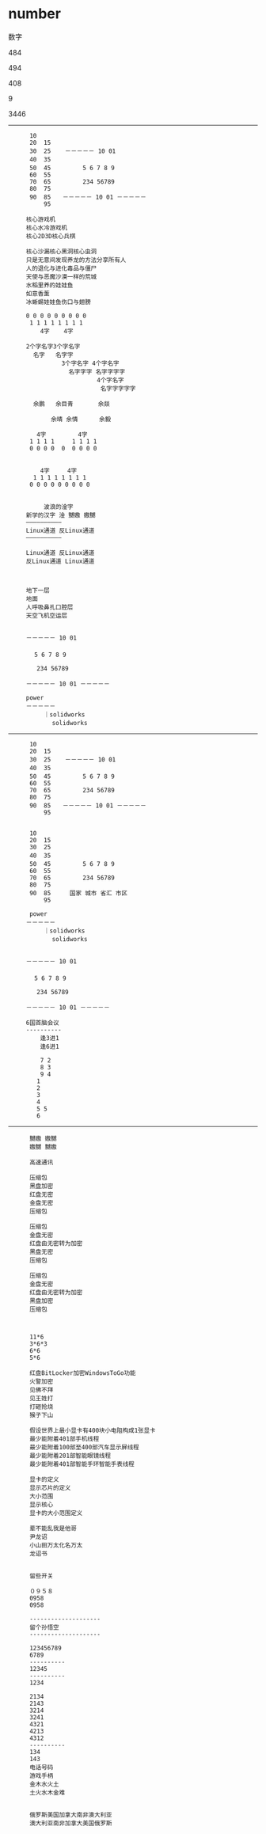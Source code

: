 # number
数字

484

494

408

9

3446

-----------

          10
          20  15
          30  25    －－－－－ 10 01 
          40  35　　　　　 
          50  45    　　　5 6 7 8 9 
          60  55                    
          70  65         234 56789
          80  75    
          90  85　　－－－－－ 10 01 －－－－－
              95

         核心游戏机
         核心水冷游戏机
         核心2D3D核心兵棋
         
         核心沙漏核心黑洞核心虫洞
         只是无意间发现养龙的方法分享所有人
         人的退化与进化毒品与僵尸
         天使与恶魔沙漠一样的荒城
         水稻里养的娃娃鱼
         如意香薰
         冰蜥蜴娃娃鱼伤口与翅膀
         
         0 0 0 0 0 0 0 0 0
          1 1 1 1 1 1 1 1       
             4字    4字
              
         2个字名字3个字名字
           名字   名字字  
                   3个字名字 4个字名字
                     名字字字 名字字字字
                             4个字名字
                              名字字字字字

           余鹏   余目青       余燚

                余晴 余情      余毅

            4字         4字
          1 1 1 1     1 1 1 1
          0 0 0 0  0  0 0 0 0


             4字     4字
           1 1 1 1 1 1 1 1
          0 0 0 0 0 0 0 0 0 


              波浪的淦字
         新学的汉字 淦 嬲嫐 嫐嬲
         ——————————
         Linux通道 反Linux通道
         ——————————         
         
         Linux通道 反Linux通道
         反Linux通道 Linux通道
         
         
         
         地下一层
         地面
         人呼吸鼻孔口腔层
         天空飞机空运层
         
         
         －－－－－ 10 01 
         　　　　　 
       　 　5 6 7 8 9 
                            
            234 56789
             
         －－－－－ 10 01 －－－－－
         
         power
         －－－－－
         　　　｜solidworks
           　  　solidworks

-----------

          10
          20  15
          30  25    －－－－－ 10 01 
          40  35　　　　　 
          50  45    　　　5 6 7 8 9 
          60  55                    
          70  65         234 56789
          80  75    
          90  85　　－－－－－ 10 01 －－－－－
              95


          10
          20  15
          30  25     
          40  35　　　　　 
          50  45    　　　5 6 7 8 9 
          60  55                    
          70  65         234 56789
          80  75    
          90  85　　  国家 城市 省汇 市区
              95

          power
         －－－－－
         　　　｜solidworks
           　  　solidworks


         －－－－－ 10 01 
         　　　　　 
       　 　5 6 7 8 9 
                            
            234 56789
             
         －－－－－ 10 01 －－－－－

         6国首脑会议
         ----------
             逢3进1
             逢6进1

             7 2
             8 3
             9 4
            1  
            2
            3
            4
            5 5
            6


----------

          嬲嫐 嫐嬲
          嫐嬲 嬲嫐

          高速通讯
          
          压缩包
          黑盘加密
          红盘无密
          金盘无密
          压缩包
          
          压缩包
          金盘无密
          红盘由无密转为加密
          黑盘无密
          压缩包
          
          压缩包
          金盘无密
          红盘由无密转为加密
          黑盘加密
          压缩包
          
          
          
          11*6
          3*6*3
          6*6
          5*6
          
          红盘BitLocker加密WindowsToGo功能
          火警加密
          见佛不拜
          见王姓打
          打砸抢烧
          猴子下山
          
          假设世界上最小显卡有400块小电阻构成1张显卡
          最少能附着401部手机线程
          最少能附着100部至400部汽车显示屏线程
          最少能附着201部智能眼镜线程
          最少能附着401部智能手环智能手表线程
          
          显卡的定义
          显示芯片的定义
          大小范围
          显示核心
          显卡的大小范围定义
          
          辈不能乱我是他哥
          尹龙诏
          小山田万太化名万太
          龙诏书
          
          
          留些开关
          
          ０９５８
          0958
          0958
          
          --------------------
          留个孙悟空
          --------------------
          
          123456789
          6789
          ----------
          12345
          ----------
          1234
          
          2134
          2143
          3214
          3241
          4321
          4213
          4312
          ----------
          134
          143
          电话号码
          游戏手柄
          金木水火土
          土火水木金难
          
          
          俄罗斯美国加拿大南非澳大利亚
          澳大利亚南非加拿大美国俄罗斯
          
          
